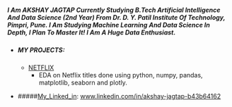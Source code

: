 ##### I Am AKSHAY JAGTAP Currently Studying B.Tech Artificial Intelligence And Data Science (2nd Year) From  Dr. D. Y. Patil Institute Of Technology, Pimpri, Pune. I Am Studying Machine Learning And Data Science In Depth, I Plan To Master It! I Am A Huge Data Enthusiast. 


- #####  MY PROJECTS:

  - [NETFLIX][NETFLIX] 
     - EDA on Netflix titles  done using python, numpy, pandas,        matplotlib, seaborn and plotly.




- #####[My_Linked_in][Linked_in]:  www.linkedin.com/in/akshay-jagtap-b43b64162


[NETFLIX]: http://https://github.com/akshxyjagtap/Data-Science/tree/2cd6730bb35c3451128f70d4fcc254922200562e/NETFLIX "NETFLIX"
[Linked_in]: www.linkedin.com/in/akshay-jagtap-b43b64162 "My_Linked_in"